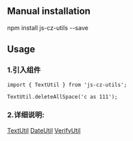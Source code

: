 
## Manual installation

npm install js-cz-utils --save



## Usage
###  1.引入组件
```
import { TextUtil } from 'js-cz-utils';
```

```
TextUtil.deleteAllSpace('c as 111');
```
###  2.详细说明:
[TextUtil](https://github.com/chenzhe555/js-cz-utils/blob/master/TextUtil.js)
[DateUtil](https://github.com/chenzhe555/js-cz-utils/blob/master/DateUtil.js)
[VerifyUtil](https://github.com/chenzhe555/js-cz-utils/blob/master/VerifyUtil.js)

